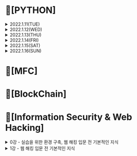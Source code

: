 # 📌[PYTHON]

<details>

<summary> 2022.1.11(TUE)</summary>
<div markdown="1">
 
## 📝 변수, 표현식 및 코드 + 실습
 
### 1. 변수
 - 변수는 이름이 주어진 메모리로 변수 이름을 통해 데이터를 저장하고 검색 가능
 - 프로그래머가 변수 이름을 지정
 - 대입문을 통해 변수값을 변경 가능 
 
### 2. 상수
 - 값이 변하지 않아서 숫자, 글자, 문자열과 같은 고정 값을 "상수"라고 함
 - 숫자 상수
 - 문자열 상수는 작은따옴표나 (') 큰따옴표(") 표시
 
### 3. 자료형 
 - 파이썬에서 변수, 문자, 상수라는 "자료형"이 있음
 - 파이썬은 정수와 문자열의 차이를 앎
 - 예를 들어 "+"는 숫자를 "덧셈"하고 문자열을 "연결"
 
 - 파이썬은 "자료형"을 구분
 - 어떤 연산은 금지되어 있음
 - 예를 들어 문자열에 1을 더할 수 없음
 - type() 함수를 써서 자료형을 알 수 있음
 
 - 자료형 변환  
 1. int()
 2. float()

 ### 4. 사용자 입력
 - input() 함수로 멈추고 사용자의 입력값을 받을 수 있음
 - input() 함수는 문자열을 반환
 
 ![image](https://user-images.githubusercontent.com/97418768/148961698-508721bd-690b-44d4-8e1c-c831df9af5e5.png)

 
### 5. 숫자 표현식

| 연산자 | 연산 |  
| :---: | :----: |
| + | 더하기 |    
| - | 빼기 |    
| * | 곱하기 |
| / | 나누기 |
| ** | 거듭제곱 |
| % | 나머지 |

### 6. 실습 
 ![image](https://user-images.githubusercontent.com/97418768/149092415-c7fb3715-5926-49dc-92e1-9b71bc20b130.png)
 ``` PYTHON
 hours=int(input('Enter Hours: '))
 rate=float(input('Enter Rate: '))
 pay=(hours)*(rate)
 print('Pay:',pay)
 ```
</div>
</details>

 
<details>
<summary> 2022.1.12(WED)</summary>
<div markdown="1">

## 📝조건문 실행, 함수 + 실습
 
### 1. 조건문 실행
##### <h4> 1-1 조건문(if else)
 - 비교 연산자
 
| 연산자 | 의미 |    
| :---: | :----: |    
| > | x가 y보다 클 때 True, 그 외에는 False |    
| < | x가 y보다 작을 때 True, 그 외에는 False |
| >= | x가 y보다 크거나 같을 때 True, 그 외에는 False |
| <= | x가 y보다 작거나 같을 때 True, 그 외에는 False |
| == | x와 y가 같을 때 True, 그 외에는 False |
| != | x와 y가 다를 때 True, 그 외에는 False |

- 단일 if문
``` PYTHON
x=5
if x<10:
    print("Smaller")
 ```
 - if else문
``` PYTHON
x=11
if x<10:
   print("Smaller")
else:
   print("Bigger")
 ```
##### <h4> 1-2 조건문(elif)과 예외처리(try,except)
 - 다중 분기(if-elif-else)
 ``` PYTHON
x=21
if x<2:
    print("Small")
elif x<10:
    print("Medium")
else:
    print("Big")
 ```
 - try / except
``` PYTHON
astr='Hello Bob'
try:
    istr=int(astr)
except:
    istr= -1
print('First',istr)

astr='123'
try:
    istr=int(astr)
except:
    istr= -1
print('Second',istr)
 ```
 
##### <h4> 1-3 조건문 실행 실습           
 - 실습1
           
![image](https://user-images.githubusercontent.com/97418768/149092326-c2aba6d3-2520-4049-9ddd-4d4f0b971298.png)
``` PYTHON
hours=input("Enter Hours: ")
rate=input("Enter Rate: ")
if(int(hours)>40):
    pay=40*float(rate)+(float(hours)-40)*15
else:
    pay=float(hours)*float(rate)
print("Pay: ",pay)
 ```
 
 - 실습2
 
 ![image](https://user-images.githubusercontent.com/97418768/149092345-b7e60e42-321f-4a32-92c2-33b0e6f1ab74.png)
``` PYTHON
hours=input("Enter Hours: ")
rate=input("Enter Rate: ")
try:
    hours_f=float(hours)
    rate_f=float(rate)
except:
    print('Error, please enter numeric input')
    quit()

if(hours_f>40):
    pay=40*rate_f+(hours_f-40)*15
else:
    pay=hours_f*rate_f
print("Pay: ",pay)
 ```
### 2. 함수
 - 함수는 반복적으로 호출해야하는 코드의 묶음을 하나의 블럭으로 만들어 이름을 붙여 재사용률을 높인 "코드의 묶음"
##### <h4> 2-1 내장함수
 ex) print(), input(), type(), float(), int()...
 
##### <h4> 2-2 사용자 정의함수
 - 인자를 입력 받고, 계산을 하고, 결과를 반환하는 재사용 가능한 코드
 - 함수를 정의할 때 def 예약어 이용
 - 함수 이름, 괄호 그리고 인자를 이용해 함수 호출
1. 인자(Argument)
 - 인자란 함수를 호출할 때 전달하는 값
2. 매개변수(Parameters)
 - 함수가 정의된 곳에서 변수처럼 사용
``` PYTHON
def greeting(lang):
    print(lang)
greeting("Hello Word")
 ```
3. 반환값(Return Value)
``` PYTHON
def greeting():
    return "Hello"
print(greeting(),"Connect")
print(greeting(),"Python")
 ```
4. Multiple 매개변수 / 인자
``` PYTHON
def add(left,right):
    return left+right
 
print(add(1,2))
 ```
##### <h4> 2-3 함수 실습
![image](https://user-images.githubusercontent.com/97418768/149092101-fb90dd42-34d0-4d60-887f-67dc10f56e8b.png)
``` PYTHON
def computepay(h,r):
    if(h>40):
        return 40*r+(h-40)*15
    else:
        return h*r

hours=input('Enter Hour:')
rate=input('Enter Rate:')

hour_f=float(hours)
rate_f=float(rate)

print("Pay: ",computepay(hour_f,rate_f))
 ```
</div>
</details>

<details>
<summary> 2022.1.13(THU)</summary>
<div markdown="1">    

 
## 📝 백준문제 풀이    
 ### 1. 백준 입출력과 사칙연산 문제풀이
![image](https://user-images.githubusercontent.com/97418768/149474411-4ef612ef-9e11-41c5-b921-3be55f2b8b5e.png)

 ### 2. 백준 if문 문제풀이
![image](https://user-images.githubusercontent.com/97418768/149474518-957c5a08-cb76-4ffb-acdf-c2fad77d6ff1.png)

</div>
</details>
 
 
<details>
<summary> 2022.1.14(FRI)</summary>
<div markdown="1">  
 
 ## 📝 루프와 반복문 + 실습
 ### 1. while 루프
 - 루프(반복 단계)는 각 루프마다 변하는 반복 변수를 가지고 있음
 - 종종 반복 변수는 연속된 숫자를 차례대로 받음
 
 ### 2. for 루프

 ### 3. 반복문
 
 ### 4. 반복문 응용
 
 ### 5. 실습
 
 ![백준_for문](https://user-images.githubusercontent.com/42793489/148317500-8c39860d-2a55-4042-85b5-ea51ab1856c5.PNG)

 </div>
</details>
 
<details>
<summary> 2022.1.15(SAT)</summary>
<div markdown="1">  
 
 ## 📝객체지향 프로그래밍, 클래스와 인스턴스 개념 알아보고 실습하기
 ### 1. 객체지향 프로그래밍 
 - C언어처럼 실행하고자 하는 절차를 정하고, 절차대로 프로그래밍 하는 방법을 절차지향 프로그래밍이라고 한다. 그러나. 현실에서는 단순히 일련의 행위가 아니라 각 물체 간의 관계, 상호작용 등 훨씬 복잡하게 구성되어 있다.
 - 객체 지향 프로그래밍은 절차 지향 프로그래밍의 이러한 단점을 극복하고 물체를 객체로 표현하고, 관계, 상호 작용을 프로그램으로 나타낸다.
 - 자판기를 객체 지향 프로그램으로 구현하면, 관련 물체들을 객체로 추출하고, 이들의 상호작용에 필요한 함수(메소드)와 변수(필드)를 설계를 및 구현한다.
 
 ### 2. 클래스와 인스턴스
 - 클래스는 객체를 만들어 내기 위한 설계 혹은 틀이다.
 - 클래스에 선언된 모양 그대로 생성된 실체가 객체이다. 이러한 연유로 객체를 클래스의 인스턴스라고도 부른다.
 - 하나의 클래스에 여러개의 객체들이 생성될수 있다. 각 객체들은 동일한 속성을 가지고 있지만, 자신만의 고유한 값을 가짐으로 구분된다. 
 
 ### 3. 실습
 
 <details>

<summary> 백준문제 1712번 손익분기점 계산 문제 class 를 이용해서 풀이</summary>
<div markdown="2">
 
 - 소스코드
 
 ![백준_손익분기점_클래스사용_code](https://user-images.githubusercontent.com/42793489/148509965-4e62239e-30f5-4e68-a779-d803c1ef13a8.PNG)

 - 문제풀이 결과 
 
 ![백준_손익분기점_클래스사용](https://user-images.githubusercontent.com/42793489/148510001-6c265268-b73e-44ee-b1d1-a96346804a60.PNG)
 </div>
</details>
 
 <details>

<summary> 백준문제 2292번 벌집 문제 class 를 이용해서 풀이</summary>
<div markdown="2">
 
 - 소스코드
 
![백준_벌집_code](https://user-images.githubusercontent.com/42793489/148516881-8c9ee82a-d531-47c7-8a88-56766f85672b.PNG)


 - 문제풀이 결과 
 
 ![백준_벌집](https://user-images.githubusercontent.com/42793489/148516904-5ace6ae7-b6e2-4b3c-b5f2-a2c7682bc602.PNG)


 </div>
</details>

 </div>
</details>
 
 
  
<details>

<summary> 2022.1.16(SUN) </summary>
<div markdown="1">
 
 ## 📝 상속 / 캡슐화 / 다형성
 
 ### 1. 상속
 - 자식 클래스가 부모 클래스의 기능을 그대로 물려 받을 수 있는 것이 상속이다.
 - 부모 클래스의 private 접근 제한을 갖는 필드 및 메소드는 자식이 물려받을수 없다.
 - 상속 받고자 하는 자식 클래스 옆에 extends 키워드를 붙이고, 상속할 부모 클래스를 작성한다.
 ``` JAVA
 public class parent {};
 public class Child extends parent {}:
 ```
 
 - 상속할 부모는 오직 1명 뿐이다. 다음은 동작하지 않는 코드이다.
 ``` JAVA
 public class parent {};
 public class parent2 {};
 public class Child extends parent, parent2 {}:
 ```
 
 ### 2. 캡슐화
 - 변수와 함수를 하나의 클래스로 묶고 외부에서 쉽게 접근하지 못하도록 하는것 은닉화가 핵심이다. 
 - 외부에서 객체 접근하는데 있어서 정보를 숨기고 객체의 연산을 통해서만 접근가능하게 하는것이다. 
 - 외부에서 특정 객체의 데이터 및 함수를 직접 접근을 막음으로써 변경을 못하게 하고 시스템 확장시 오류를 최소화 할 수 있다는 점에서 은닉화는 장점이 된다. 
 - 캡슐화를 위한 접근 제어자
  ``` JAVA
 public class parent1 {
     private int val1; // 동일한 클래스안에서만 접근이 가능하고, 외부에서는 접근이 불가능하다.
 }; // 다른패키지에서 인스턴스(객체) 생성가능하다.
 private class parent2 {}; //동일한 클래스안에서만 접근이 가능하고,  상속은 안된다.
 protected class parent3 {}; //동일한 패키지 안에서 사용가능하고, 다른 외부 패키지라도 상속받은 클래스에는 접근 가능 
 ```
 ### 3. 다형성 
 - 하나의 객체가 여러 타입을 가질수있는 특징을 다형성이라고한다.
 - JAVA 에서 다형성은 부모 클래스 타입의 참조 변수로 자식 클래스 타입의 인스턴스를 참조할 수 있도록 구현되고 있다.
 - JAVA 에서 부모클래스는 다중상속을 지원하지 않지만, 인터페이스는 더 추상적이기때문에 여러 인터페이스를 상속받는 다중 상속을 지원한다.
 ``` JAVA
 public class child {};
 public class parent {};
 public class child extends parent implements parents1, parents2 {}: // child 객체는 parents 클래스의 객체이면서, parents1, parents2 인터페이스의 객체이기도 하다. 
 ```
</div>
</details>

 </div>
</details>
 
 # 📌[MFC]

 # 📌[BlockChain]
 
 # 📌[Information Security & Web Hacking]
 <details>

<summary> 0강 - 실습을 위한 환경 구축, 웹 해킹 입문 전 기본적인 지식 </summary>
<div markdown="1">
 
## 📝 실습을 위한 환경 구축, 웹 해킹 입문 전 기본적인 지식
 
### 1. 설치
 https://tomatohj.tistory.com/12?category=873511
 
### 2. 기본적인 지식
##### <h4> 2-1 보안
 - 안전을 유지함
 - 사회의 안녕과 질서를 유지함
1. 관리적 방안
 - 개인정보보호법, 정보통신망법, 전자금융감독규정 등 보안 관련 법령에 대한 준수
 - 사내 보안 정책 수립 및 관리
 - 신입 사원 보안 교육
 - ISMS-P, iso27001 등 보안 인증 취득
2. 물리적 방안
 - CCTV 설치 및 운영
 - 출입통제시스템 설치 및 운영
 - 금속탐지기 설치 및 운영
 - 출력물 보안솔루션 도입 및 운영
 - 시건장치 사용
3. 기술적 방안
 - 보안장비를 통한 유해사이트 접근 차단
 - 백신, NAC, EDR 등의 보안 솔루션 도입
 - 시스템 보안 패치 관리
 - 취약점 진단 / 모의해킹
 
##### <h4> 2-2 해킹
 - 컴퓨터 네트워크의 취약한 보안망에 불법적으로 접근하거나 정보 시스템에 유해한 영향을 끼치는 행위
 1. 종류
 - 화이트 햇(white hat) : 악의가 없는 해킹
 - 블랙 햇(black hat) : 타인에게 피해를 주는 불법적인 해킹
 - 그레이 햇(gray hat) : 화이트햇과 블랙햇의 중간
 2. 시스템 해킹
 - 시스템을 대상으로 하는 공격
 - 공격 결과가 시스템의 정상적인 흐름에 영향 미침
 - 시스템의 잘못된 설정, 프로그램의 취약점 등을 이용하여 주어진 권한을 벗어나 관리자로 권한을 상승하는 등 해커가 원하는 방향으로 시스템 공격
 - ex) Buffer Overflow, Use after free etc...
 3. 네트워크 해킹
 - 인터넷 통신구간을 대상으로 하는 공격
 - 공격 결과가 인터넷 통신상에 문제를 일으킴
 - 서비스를 운영하는 시스템에 대하여 수많은 통신을 일으켜 장애를 야기하거나 같은 인터넷 통신구간에서 다른 사람의 통신 내용을 훔쳐보는 등 인터넷 통신 구간에서 문제 일으킴
 - ex) Spoofing, Sniffing, DoS, Flooding etc...
 4. 웹 해킹
 - 웹 서비스를 대상으로 하는 공격
 - 공격 결과 웹 서비스의 기밀성, 무결성, 가용성 침해
 - 회원 가입된 사용자의 정보 유출, 웹 사이트를 통한 악성코드 유포, 사용할 수 없는 가능을 사용하는 등 해커가 웹 서비스의 기밀성, 무결성, 가용성을 침해
 - ex) SQL Injection, XSS, CSRF etc...

</div>
</details>

<details>

<summary> 1강 - 웹 해킹 입문 전 기본적인 지식 </summary>
<div markdown="1">
 
## 📝 웹 해킹 입문 전 기본적인 지식
 
### 1. 설치
 https://tomatohj.tistory.com/12?category=873511
 
### 2. 기본적인 지식
##### <h4> 2-1 보안
 - 안전을 유지함
 - 사회의 안녕과 질서를 유지함
1. 관리적 방안
 - 개인정보보호법, 정보통신망법, 전자금융감독규정 등 보안 관련 법령에 대한 준수
 - 사내 보안 정책 수립 및 관리
 - 신입 사원 보안 교육
 - ISMS-P, iso27001 등 보안 인증 취득
2. 물리적 방안
 - CCTV 설치 및 운영
 - 출입통제시스템 설치 및 운영
 - 금속탐지기 설치 및 운영
 - 출력물 보안솔루션 도입 및 운영
 - 시건장치 사용
3. 기술적 방안
 - 보안장비를 통한 유해사이트 접근 차단
 - 백신, NAC, EDR 등의 보안 솔루션 도입
 - 시스템 보안 패치 관리
 - 취약점 진단 / 모의해킹
 
##### <h4> 2-2 해킹
 - 컴퓨터 네트워크의 취약한 보안망에 불법적으로 접근하거나 정보 시스템에 유해한 영향을 끼치는 행위
 1. 종류
 - 화이트 햇(white hat) : 악의가 없는 해킹
 - 블랙 햇(black hat) : 타인에게 피해를 주는 불법적인 해킹
 - 그레이 햇(gray hat) : 화이트햇과 블랙햇의 중간
 2. 시스템 해킹
 - 시스템을 대상으로 하는 공격
 - 공격 결과가 시스템의 정상적인 흐름에 영향 미침
 - 시스템의 잘못된 설정, 프로그램의 취약점 등을 이용하여 주어진 권한을 벗어나 관리자로 권한을 상승하는 등 해커가 원하는 방향으로 시스템 공격
 - ex) Buffer Overflow, Use after free etc...
 3. 네트워크 해킹
 - 인터넷 통신구간을 대상으로 하는 공격
 - 공격 결과가 인터넷 통신상에 문제를 일으킴
 - 서비스를 운영하는 시스템에 대하여 수많은 통신을 일으켜 장애를 야기하거나 같은 인터넷 통신구간에서 다른 사람의 통신 내용을 훔쳐보는 등 인터넷 통신 구간에서 문제 일으킴
 - ex) Spoofing, Sniffing, DoS, Flooding etc...
 4. 웹 해킹
 - 웹 서비스를 대상으로 하는 공격
 - 공격 결과 웹 서비스의 기밀성, 무결성, 가용성 침해
 - 회원 가입된 사용자의 정보 유출, 웹 사이트를 통한 악성코드 유포, 사용할 수 없는 가능을 사용하는 등 해커가 웹 서비스의 기밀성, 무결성, 가용성을 침해
 - ex) SQL Injection, XSS, CSRF etc...

</div>
</details>
